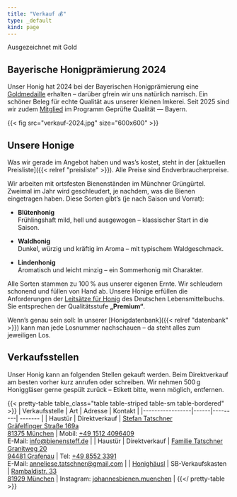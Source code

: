 ```yaml
---
title: "Verkauf 💰"
type: _default
kind: page
---
```


<div class="card mb-4">
    <div class="card-header">
        Ausgezeichnet mit Gold
    </div>
    <div class="card-body">
        <h2 class="card-title h5">
            Bayerische Honigprämierung 2024
        </h2>
        <p class="card-text">
            Unser Honig hat 2024 bei der Bayerischen Honigprämierung eine <a href="/auszeichnungen/2024-11-03-honigpraemierung.pdf">Goldmedaille</a> erhalten – darüber gfrein wir uns natürlich narrisch.
            Ein schöner Beleg für echte Qualität aus unserer kleinen Imkerei.
            Seit 2025 sind wir zudem <a href="/static/20250523-gq-bayern-zertifikat.pdf">Mitglied</a> im Programm Geprüfte Qualität — Bayern.
        </p>
    </div>
</div>

{{< fig src="verkauf-2024.jpg" size="600x600" >}}

## Unsere Honige

Was wir gerade im Angebot haben und was’s kostet, steht in der [aktuellen Preisliste]({{< relref "preisliste" >}}).
Alle Preise sind Endverbraucherpreise.

Wir arbeiten mit ortsfesten Bienenständen im Münchner Grüngürtel.
Zweimal im Jahr wird geschleudert, je nachdem, was die Bienen eingetragen haben.
Diese Sorten gibt’s (je nach Saison und Vorrat):

- **Blütenhonig**  
  Frühlingshaft mild, hell und ausgewogen – klassischer Start in die Saison.

- **Waldhonig**  
  Dunkel, würzig und kräftig im Aroma – mit typischem Waldgeschmack.

- **Lindenhonig**  
  Aromatisch und leicht minzig – ein Sommerhonig mit Charakter.

Alle Sorten stammen zu 100 % aus unserer eigenen Ernte.
Wir schleudern schonend und füllen von Hand ab.
Unsere Honige erfüllen die Anforderungen der [Leitsätze für Honig](https://www.bmel.de/SharedDocs/Downloads/DE/_Ernaehrung/Lebensmittel-Kennzeichnung/LeitsaetzeHonig.html) des Deutschen Lebensmittelbuchs.
Sie entsprechen der Qualitätsstufe **„Premium“**.

Wenn’s genau sein soll: In unserer [Honigdatenbank]({{< relref "datenbank" >}}) kann man jede Losnummer nachschauen – da steht alles zum jeweiligen Los.

## Verkaufsstellen

Unser Honig kann an folgenden Stellen gekauft werden.
Beim Direktverkauf am besten vorher kurz anrufen oder schreiben.
Wir nehmen 500 g Honiggläser gerne gespült zurück – Etikett bitte, wenn möglich, entfernen.

{{< pretty-table table_class="table table-striped table-sm table-bordered" >}}
| Verkaufsstelle  | Art  | Adresse | Kontakt |
|-----------------|------|---------| ------- |
| Haustür | Direktverkauf | [Stefan Tatschner<br>Gräfelfinger Straße 169a<br>81375 München](https://maps.app.goo.gl/CxwePVnqYxZf5y3k8) | Mobil: <a href="tel:+4915124096409">+49 1512 4096409</a><br>E-Mail: info@bienensteff.de |
| Haustür | Direktverkauf | [Familie Tatschner<br>Granitweg 20<br>94481 Grafenau](https://maps.app.goo.gl/jTKsPPaF4Zm2bUPV6) | Tel: <a href="tel:+4985523391">+49 8552 3391</a><br>E-Mail: anneliese.tatschner@gmail.com |
| [Honighäusl](http://honey.floriankreuzer.de/verkaufsstellen/) | SB-Verkaufskasten | [Rambaldistr. 33<br>81929 München](https://maps.app.goo.gl/V2AfBJat9t6mBJ1J7) | Instagram: [johannesbienen.muenchen](https://www.instagram.com/johannesbienen.muenchen/) |
{{</ pretty-table >}}